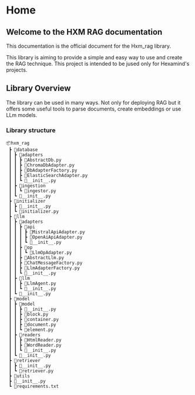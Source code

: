# Home

## Welcome to the HXM RAG documentation

This documentation is the official document for the Hxm_rag library. 

This library is aiming to provide a simple and easy way to use and create the RAG technique. This project is intended to be jused only for Hexamind's projects.

## Library Overview

The library can be used in many ways. Not only for deploying RAG but it offers some useful tools to parse documents, create embeddings or use LLm models. 

### Library structure 

```plaintext
📦hxm_rag
 ┣ 📂database
 ┃ ┣ 📂adapters
 ┃ ┃ ┣ 📜AbstractDb.py
 ┃ ┃ ┣ 📜ChromaDbAdapter.py
 ┃ ┃ ┣ 📜DbAdapterFactory.py
 ┃ ┃ ┣ 📜ElasticSearchAdapter.py
 ┃ ┃ ┗ 📜__init__.py
 ┃ ┣ 📂ingestion
 ┃ ┃ ┗ 📜ingestor.py
 ┃ ┗ 📜__init__.py
 ┣ 📂initializer
 ┃ ┣ 📜__init__.py
 ┃ ┗ 📜initializer.py
 ┣ 📂llm
 ┃ ┣ 📂adapters
 ┃ ┃ ┣ 📂api
 ┃ ┃ ┃ ┣ 📜MistralApiAdapter.py
 ┃ ┃ ┃ ┣ 📜OpenAiApiAdapter.py
 ┃ ┃ ┃ ┗ 📜__init__.py
 ┃ ┃ ┣ 📂op
 ┃ ┃ ┃ ┗ 📜LlmOpAdapter.py
 ┃ ┃ ┣ 📜AbstractLlm.py
 ┃ ┃ ┣ 📜ChatMessageFactory.py
 ┃ ┃ ┣ 📜LlmAdapterFactory.py
 ┃ ┃ ┗ 📜__init__.py
 ┃ ┣ 📂llm
 ┃ ┃ ┣ 📜LlmAgent.py
 ┃ ┃ ┗ 📜__init__.py
 ┃ ┗ 📜__init__.py
 ┣ 📂model
 ┃ ┣ 📂model
 ┃ ┃ ┣ 📜__init__.py
 ┃ ┃ ┣ 📜block.py
 ┃ ┃ ┣ 📜container.py
 ┃ ┃ ┣ 📜document.py
 ┃ ┃ ┗ 📜element.py
 ┃ ┣ 📂readers
 ┃ ┃ ┣ 📜HtmlReader.py
 ┃ ┃ ┣ 📜WordReader.py
 ┃ ┃ ┗ 📜__init__.py
 ┃ ┗ 📜__init__.py
 ┣ 📂retriever
 ┃ ┣ 📜__init__.py
 ┃ ┗ 📜retriever.py
 ┣ 📂utils
 ┣ 📜__init__.py
 ┗ 📜requirements.txt
```

